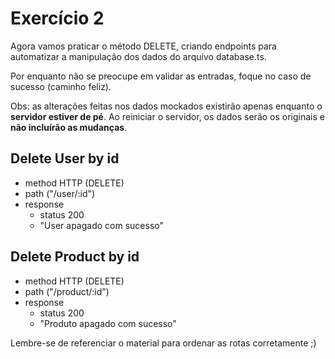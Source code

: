 # Exercício 2
Agora vamos praticar o método DELETE, criando endpoints para automatizar a manipulação dos dados do arquivo database.ts.

Por enquanto não se preocupe em validar as entradas, foque no caso de sucesso (caminho feliz).

Obs: as alterações feitas nos dados mockados existirão apenas enquanto o **servidor estiver de pé**. Ao reiniciar o servidor, os dados serão os originais e **não incluírão as mudanças**.


## Delete User by id
- method HTTP (DELETE)
- path ("/user/:id")
- response
    - status 200
    - "User apagado com sucesso"

## Delete Product by id
- method HTTP (DELETE)
- path ("/product/:id")
- response
    - status 200
    - "Produto apagado com sucesso"

Lembre-se de referenciar o material para ordenar as rotas corretamente ;)